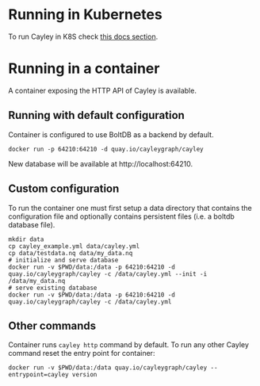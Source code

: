 # Running in Kubernetes

To run Cayley in K8S check [this docs section](./k8s/k8s.md).

# Running in a container

A container exposing the HTTP API of Cayley is available.

## Running with default configuration

Container is configured to use BoltDB as a backend by default.

```
docker run -p 64210:64210 -d quay.io/cayleygraph/cayley
```

New database will be available at http://localhost:64210.

## Custom configuration

To run the container one must first setup a data directory that contains the configuration file and optionally contains persistent files (i.e. a boltdb database file).

```
mkdir data
cp cayley_example.yml data/cayley.yml
cp data/testdata.nq data/my_data.nq
# initialize and serve database
docker run -v $PWD/data:/data -p 64210:64210 -d quay.io/cayleygraph/cayley -c /data/cayley.yml --init -i /data/my_data.nq
# serve existing database
docker run -v $PWD/data:/data -p 64210:64210 -d quay.io/cayleygraph/cayley -c /data/cayley.yml
```

## Other commands

Container runs `cayley http` command by default. To run any other Cayley command reset the entry point for container:
```
docker run -v $PWD/data:/data quay.io/cayleygraph/cayley --entrypoint=cayley version
```
